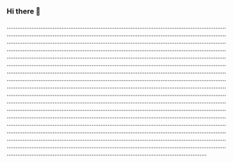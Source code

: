 ### Hi there 👋

.............................................................................................................................................................................................................................................................................................................................................................................................................................................................................................................................................................................................................................................................................................................................................................................................................................................................................................................................................................................................................................................................................................................................................................................................................................................................................................................................................................................................................................................................................................................................................................................................................................................................................................................................................................................................................................................................................................................................................................................................................................................................................................................................................................................................................................................................................................................